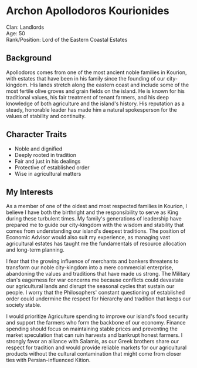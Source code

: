 # Archon Apollodoros Kourionides

Clan: Landlords  
Age: 50  
Rank/Position: Lord of the Eastern Coastal Estates  

## Background

Apollodoros comes from one of the most ancient noble families in Kourion, with estates that have been in his family since the founding of our city-kingdom. His lands stretch along the eastern coast and include some of the most fertile olive groves and grain fields on the island. He is known for his traditional values, his fair treatment of tenant farmers, and his deep knowledge of both agriculture and the island's history. His reputation as a steady, honorable leader has made him a natural spokesperson for the values of stability and continuity.

## Character Traits

- Noble and dignified
- Deeply rooted in tradition
- Fair and just in his dealings
- Protective of established order
- Wise in agricultural matters

## My Interests

As a member of one of the oldest and most respected families in Kourion, I believe I have both the birthright and the responsibility to serve as King during these turbulent times. My family's generations of leadership have prepared me to guide our city-kingdom with the wisdom and stability that comes from understanding our island's deepest traditions. The position of Economic Advisor would also suit my experience, as managing vast agricultural estates has taught me the fundamentals of resource allocation and long-term planning.

I fear that the growing influence of merchants and bankers threatens to transform our noble city-kingdom into a mere commercial enterprise, abandoning the values and traditions that have made us strong. The Military clan's eagerness for war concerns me because conflicts could devastate our agricultural lands and disrupt the seasonal cycles that sustain our people. I worry that the Philosophers' constant questioning of established order could undermine the respect for hierarchy and tradition that keeps our society stable.

I would prioritize Agriculture spending to improve our island's food security and support the farmers who form the backbone of our economy. Finance spending should focus on maintaining stable prices and preventing the market speculation that can ruin harvests and bankrupt honest farmers. I strongly favor an alliance with Salamis, as our Greek brothers share our respect for tradition and would provide reliable markets for our agricultural products without the cultural contamination that might come from closer ties with Persian-influenced Kition. 